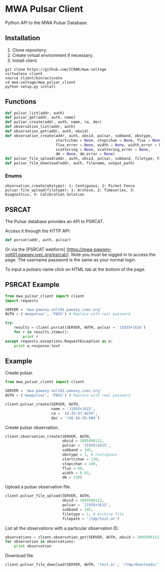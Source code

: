 # MWA Pulsar Client

Python API to the MWA Pulsar Database. 

## Installation

1. Clone repository. 
2. Create virtual environment if necessary.
3. Install client.
```
git clone https://github.com/ICRAR/mwa-voltage
virtualenv client
source client/bin/activate
cd mwa-voltage/mwa_pulsar_client
python setup.py install
```
## Functions

```python
def pulsar_list(addr, auth)
def pulsar_get(addr, auth, name)
def pulsar_create(addr, auth, name, ra, dec)
def observation_list(addr, auth)
def observation_get(addr, auth, obsid)
def observation_create(addr, auth, obsid, pulsar, subband, obstype,
                       startcchan = None, stopcchan = None, flux = None,
                       flux_error = None, width = None, width_error = None,
                       scattering = None, scattering_error = None,
                       dm = None, dm_error = None)
def pulsar_file_upload(addr, auth, obsid, pulsar, subband, filetype, filepath)
def pulsar_file_download(addr, auth, filename, output_path)
```

### Enums
```
observation_create(obstype): 1: Contiguous, 2: Picket Fence
pulsar_file_upload(filetype): 1: Archive, 2: Timeseries, 3: Diagnostics, 4: Calibration Solution
```

## PSRCAT

The Pulsar database provides an API to PSRCAT.

Access it through the HTTP API:

```python
def psrcat(addr, auth, pulsar)
```

Or via the [PSRCAT webform] (https://mwa-pawsey-volt01.pawsey.ivec.org/psrcat/). Note you must be logged in to access the page. The username password is the same as your normal login. 

To input a pulsars name click on HTML tab at the bottom of the page. 

## PSRCAT Example 

```python
from mwa_pulsar_client import client
import requests

SERVER = 'mwa-pawsey-volt01.pawsey.ivec.org'
AUTH = ('mwapulsar', 'PASS') # Replace with real password

try:
    results = client.psrcat(SERVER, AUTH, pulsar = 'J1935+1616')
    for r in results.items():
        print r
except requests.exceptions.RequestException as e:
    print e.response.text
```

## Example

Create pulsar. 

```python
from mwa_pulsar_client import client

SERVER = 'mwa-pawsey-volt01.pawsey.ivec.org'
AUTH = ('mwapulsar', 'PASS') # Replace with real password

client.pulsar_create(SERVER, AUTH, 
                     name = 'J1935+1615', 
                     ra = '19:35:47.8259', 
                     dec = '+16:16:39.986') 
```

Create pulsar observation. 

```python
client.observation_create(SERVER, AUTH, 
                          obsid = 1095506112, 
                          pulsar = 'J1935+1615',
                          subband = 145, 
                          obstype = 1, # Contiguous
                          startcchan = 130, 
                          stopcchan = 140, 
                          flux = 80,
                          width = 0.03,
                          dm = 130)
```

Upload a pulsar observation file. 

```python
client.pulsar_file_upload(SERVER, AUTH, 
                          obsid = 1095506112, 
                          pulsar = 'J1935+1615',
                          subband = 145,
                          filetype = 1, # Archive file
                          filepath = '/tmp/test.ar')
```

List all the observations with a particular observation ID.

```python
observations = client.observation_get(SERVER, AUTH, obsid = 1095506112)
for observation in observations:
    print observation
```

Download file.

```python
client.pulsar_file_download(SERVER, AUTH, 'test.ar', '/tmp/downloads/')
```
